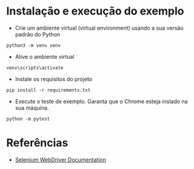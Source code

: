# Instalação e execução do exemplo
- Crie um ambiente virtual (virtual environment) usando a sua versão padrão do Python
```
python3 -m venv venv
```
- Ative o ambiente virtual
```
venv\scripts\activate
```
- Instale os requisitos do projeto
```
pip install -r requirements.txt
```
- Execute o teste de exemplo. Garanta que o Chrome esteja inslado na sua máquina.
```
python -m pytest
```

# Referências
- [Selenium WebDriver Documentation](https://www.selenium.dev/documentation/webdriver/)
